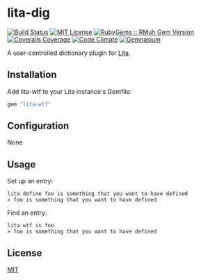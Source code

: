 # lita-dig

[![Build Status](https://img.shields.io/travis/esigler/lita-wtf/master.svg)](https://travis-ci.org/esigler/lita-wtf)
[![MIT License](https://img.shields.io/badge/license-MIT-brightgreen.svg)](https://tldrlegal.com/license/mit-license)
[![RubyGems :: RMuh Gem Version](http://img.shields.io/gem/v/lita-wtf.svg)](https://rubygems.org/gems/lita-wtf)
[![Coveralls Coverage](https://img.shields.io/coveralls/esigler/lita-wtf/master.svg)](https://coveralls.io/r/esigler/lita-wtf)
[![Code Climate](https://img.shields.io/codeclimate/github/esigler/lita-wtf.svg)](https://codeclimate.com/github/esigler/lita-wtf)
[![Gemnasium](https://img.shields.io/gemnasium/esigler/lita-wtf.svg)](https://gemnasium.com/esigler/lita-wtf)

A user-controlled dictionary plugin for [Lita](https://github.com/jimmycuadra/lita).

## Installation

Add lita-wtf to your Lita instance's Gemfile:

``` ruby
gem "lita-wtf"
```

## Configuration

None

## Usage

Set up an entry:

```
lita define foo is something that you want to have defined
> foo is something that you want to have defined
```

Find an entry:

```
lita wtf is foo
> foo is something that you want to have defined
```

## License

[MIT](http://opensource.org/licenses/MIT)
